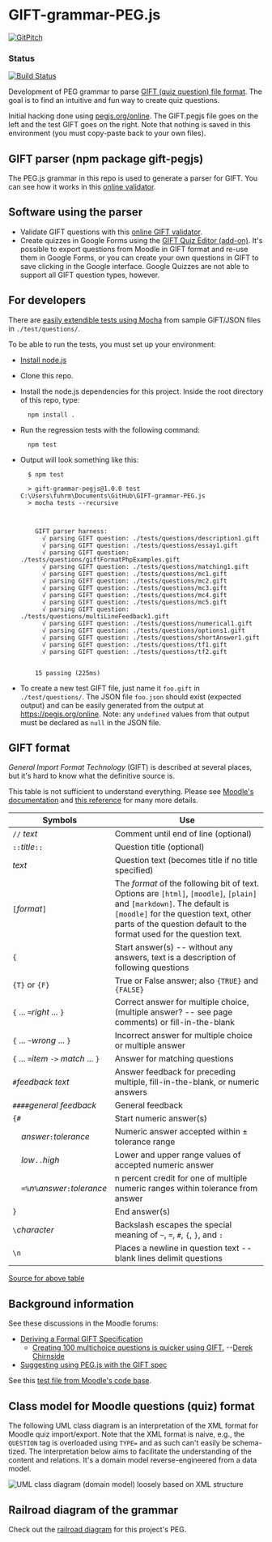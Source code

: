 # GIFT-grammar-PEG.js

[![GitPitch](https://gitpitch.com/assets/badge.svg)](https://gitpitch.com/fuhrmanator/GIFT-grammar-PEG.js/master?grs=github&t=moon)
### Status
[![Build Status](https://travis-ci.org/fuhrmanator/GIFT-grammar-PEG.js.svg?branch=master)](https://travis-ci.org/fuhrmanator/GIFT-grammar-PEG.js)

Development of PEG grammar to parse [GIFT (quiz question) file format](https://en.wikipedia.org/wiki/GIFT_(file_format)). The goal is to find an intuitive and fun way to create quiz questions.

Initial hacking done using [pegjs.org/online](https://pegjs.org/online). The GIFT.pegjs file goes on the left and the test GIFT goes on the right. Note that nothing is saved in this environment (you must copy-paste back to your own files).

## GIFT parser (npm package gift-pegjs)

The PEG.js grammar in this repo is used to generate a parser for GIFT. You can see how it works in this [online validator](https://fuhrmanator.github.io/GIFT-grammar-PEG.js/docs/editor/).

## Software using the parser

- Validate GIFT questions with this [online GIFT validator](https://fuhrmanator.github.io/GIFT-grammar-PEG.js/docs/editor/).
- Create quizzes in Google Forms using the [GIFT Quiz Editor (add-on)](https://chrome.google.com/webstore/detail/gift-quiz-editor/phlodilncinologfhbbopmjndobnbjae). It's possible to export questions from Moodle in GIFT format and re-use them in Google Forms, or you can create your own questions in GIFT to save clicking in the Google interface. Google Quizzes are not able to support all GIFT question types, however.

## For developers

There are [easily extendible tests using Mocha](https://mochajs.org/#dynamically-generating-tests) from sample GIFT/JSON files in `./test/questions/`.

To be able to run the tests, you must set up your environment:
- [Install node.js](https://nodejs.org/)
- Clone this repo.
- Install the node.js dependencies for this project. Inside the root directory of this repo, type: 

        npm install .

- Run the regression tests with the following command: 
 
        npm test
- Output will look something like this:
 
 		$ npm test

		> gift-grammar-pegjs@1.0.0 test C:\Users\fuhrm\Documents\GitHub\GIFT-grammar-PEG.js
		> mocha tests --recursive



		  GIFT parser harness:
			√ parsing GIFT question: ./tests/questions/description1.gift
			√ parsing GIFT question: ./tests/questions/essay1.gift
			√ parsing GIFT question: ./tests/questions/giftFormatPhpExamples.gift
			√ parsing GIFT question: ./tests/questions/matching1.gift
			√ parsing GIFT question: ./tests/questions/mc1.gift
			√ parsing GIFT question: ./tests/questions/mc2.gift
			√ parsing GIFT question: ./tests/questions/mc3.gift
			√ parsing GIFT question: ./tests/questions/mc4.gift
			√ parsing GIFT question: ./tests/questions/mc5.gift
			√ parsing GIFT question: ./tests/questions/multiLineFeedback1.gift
			√ parsing GIFT question: ./tests/questions/numerical1.gift
			√ parsing GIFT question: ./tests/questions/options1.gift
			√ parsing GIFT question: ./tests/questions/shortAnswer1.gift
			√ parsing GIFT question: ./tests/questions/tf1.gift
			√ parsing GIFT question: ./tests/questions/tf2.gift


		  15 passing (225ms)

- To create a new test GIFT file, just name it `foo.gift` in `./test/questions/`. The JSON file `foo.json` should exist (expected output) and can be easily generated from the output at https://pegjs.org/online. Note: any `undefined` values from that output must be declared as `null` in the JSON file.

## GIFT format

*General Import Format Technology* (GIFT) is described at several places, but it's hard to know what the definitive source is.

This table is not sufficient to understand everything. Please see [Moodle's documentation](https://docs.moodle.org/en/GIFT_format) and [this reference](http://buypct.com/gift_reference.pdf) for many more details.

| Symbols	| Use |
| ------- | ----- |
| `//` *text*	| Comment until end of line (optional) | 
|  `::`*title*`::`	| Question title (optional) | 
| *text*	| Question text (becomes title if no title specified)| 
| `[`*format*`]`	| The *format* of the following bit of text. Options are `[html]`, `[moodle]`, `[plain]` and `[markdown]`. The default is `[moodle]` for the question text, other parts of the question default to the format used for the question text. | 
| `{`	| Start answer(s) -- without any answers, text is a description of following questions | 
| `{T}` or `{F}`	|  True or False answer; also `{TRUE}` and `{FALSE}` | 
| `{` ... `=`*right* ... `}`	| Correct answer for multiple choice, (multiple answer? -- see page comments) or fill-in-the-blank| 
| `{` ... `~`*wrong* ... `}`	| Incorrect answer for multiple choice or multiple answer| 
| `{` ... `=`*item* `->` *match* ... `}`	| Answer for matching questions| 
| `#`*feedback text*	| Answer feedback for preceding multiple, fill-in-the-blank, or numeric answers| 
| `####`*general feedback*	| General feedback| 
| `{#`	| Start numeric answer(s)| 
| &nbsp;&nbsp;&nbsp;&nbsp;*answer*`:`*tolerance*	| Numeric answer accepted within ± tolerance range| 
| &nbsp;&nbsp;&nbsp;&nbsp;*low*`..`*high*	| Lower and upper range values of accepted numeric answer| 
| &nbsp;&nbsp;&nbsp;&nbsp;`=%`*n*`%`*answer*`:`*tolerance*	| n percent credit for one of multiple numeric ranges within tolerance from answer| 
| `}`	| End answer(s)| 
| `\`*character*	| Backslash escapes the special meaning of `~`, `=`, `#`, `{`, `}`, and `:`| 
| `\n`	| Places a newline in question text -- blank lines delimit questions| 

[Source for above table](http://microformats.org/wiki/gift)

## Background information

See these discussions in the Moodle forums: 

- [Deriving a Formal GIFT Specification](https://moodle.org/mod/forum/discuss.php?d=259533) 
	- [Creating 100 multichoice questions is quicker using GIFT.](https://moodle.org/mod/forum/discuss.php?d=259533#p1177669) --[Derek Chirnside](https://moodle.org/user/view.php?id=191052&course=5)
- [Suggesting using PEG.js with the GIFT spec](https://moodle.org/mod/forum/discuss.php?d=346431)

See this [test file from Moodle's code base](https://git.moodle.org/gw?p=moodle.git;a=blob;f=question/format/gift/examples.txt;h=e65d4f0db6415e2f318f1d024864b33c75f80c69;hb=refs/heads/MOODLE_26_STABLE).

## Class model for Moodle questions (quiz) format

The following UML class diagram is an interpretation of the XML format for Moodle quiz import/export. Note that the XML format is naive, e.g., the `QUESTION` tag is overloaded using `TYPE=` and as such can't easily be schema-tized. The interpretation below aims to facilitate the understanding of the content and relations. It's a domain model reverse-engineered from a data model.

![UML class diagram (domain model) loosely based on XML structure](http://www.plantuml.com/plantuml/svg/5SOn3i8m3030hy30s1WnCWCLGoMG-819J1CKnvLZgzylt7JxqcBrHAvrbysMVWPGNCDSBFlREscKPjGiH67uU5R6XYOAu_ts6cP5PjJXSHt3jmDZDrAOH5Abm-duTEfMfFrw4SRopoI9QbYSwmO0)

## Railroad diagram of the grammar

Check out the [railroad diagram](http://dundalek.com/GrammKit/#https://cdn.rawgit.com/fuhrmanator/GIFT-grammar-PEG.js/master/GIFT.pegjs) for this project's PEG.
